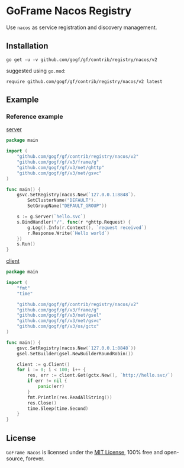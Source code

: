 # GoFrame Nacos Registry


Use `nacos` as service registration and discovery management.


## Installation
```
go get -u -v github.com/gogf/gf/contrib/registry/nacos/v2
```
suggested using `go.mod`:
```
require github.com/gogf/gf/contrib/registry/nacos/v2 latest
```


## Example

### Reference example

[server](../../../example/registry/nacos/http/server/main.go)
```go
package main

import (
	"github.com/gogf/gf/contrib/registry/nacos/v2"
	"github.com/gogf/gf/v3/frame/g"
	"github.com/gogf/gf/v3/net/ghttp"
	"github.com/gogf/gf/v3/net/gsvc"
)

func main() {
	gsvc.SetRegistry(nacos.New(`127.0.0.1:8848`).
        SetClusterName("DEFAULT").
        SetGroupName("DEFAULT_GROUP"))

	s := g.Server(`hello.svc`)
	s.BindHandler("/", func(r *ghttp.Request) {
		g.Log().Info(r.Context(), `request received`)
		r.Response.Write(`Hello world`)
	})
	s.Run()
}
```

[client](../../../example/registry/nacos/http/client/main.go)
```go
package main

import (
	"fmt"
	"time"

	"github.com/gogf/gf/contrib/registry/nacos/v2"
	"github.com/gogf/gf/v3/frame/g"
	"github.com/gogf/gf/v3/net/gsel"
	"github.com/gogf/gf/v3/net/gsvc"
	"github.com/gogf/gf/v3/os/gctx"
)

func main() {
	gsvc.SetRegistry(nacos.New(`127.0.0.1:8848`))
	gsel.SetBuilder(gsel.NewBuilderRoundRobin())

	client := g.Client()
	for i := 0; i < 100; i++ {
		res, err := client.Get(gctx.New(), `http://hello.svc/`)
		if err != nil {
			panic(err)
		}
		fmt.Println(res.ReadAllString())
		res.Close()
		time.Sleep(time.Second)
	}
}
```

## License

`GoFrame Nacos` is licensed under the [MIT License](../../../LICENSE), 100% free and open-source, forever.

